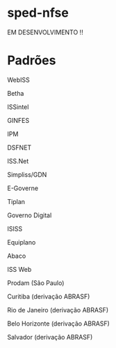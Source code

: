 # sped-nfse

EM DESENVOLVIMENTO !!

# Padrões

WebISS

Betha

ISSintel

GINFES

IPM

DSFNET

ISS.Net

Simpliss/GDN

E-Governe

Tiplan

Governo Digital

ISISS

Equiplano

Abaco

ISS Web

Prodam (São Paulo)

Curitiba (derivação ABRASF)

Rio de Janeiro (derivação ABRASF)

Belo Horizonte (derivação ABRASF)
 
Salvador (derivação ABRASF)
